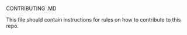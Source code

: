 


CONTRIBUTING .MD


This file should contain instructions for rules on how to contribute to this repo. 
